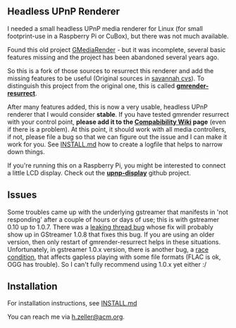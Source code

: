 Headless UPnP Renderer
----------------------

I needed a small headless UPnP media renderer for Linux (for small footprint-use
in a Raspberry Pi or CuBox), but there was not much available.

Found this old project [GMediaRender][orig-project] - but it
was incomplete, several basic features missing and the project has been
abandoned several years ago.

So this is a fork of those sources to resurrect this renderer and add the
missing features to be useful (Original sources in [savannah cvs][orig-cvs]).
To distinguish this project from the original one, this is called
**[gmrender-resurrect](http://github.com/hzeller/gmrender-resurrect)**.

After many features added, this is now a very usable, headless UPnP
renderer that I would consider **stable**.
If you have tested gmrender resurrect with your control point, **please add
it to the [Compabibility Wiki][compat-wiki] page** (even if there is a problem).
At this point, it should work with all media controllers, if not,
please file a bug so that we can figure out the issue and I can make it work
for you. See [INSTALL.md](./INSTALL.md) how to create a logfile that helps
to narrow down things.

If you're running this on a Raspberry Pi, you might be interested to connect
a little LCD display. Check out the **[upnp-display][]** github project.

Issues
------

Some troubles came up with the underlying gstreamer that manifests in
'not responding' after a couple of hours or days of use; this is with
gstreamer 0.10 up to 1.0.7. There was a [leaking thread bug][gst-bug-699794]
whose fix will probably show up in GStreamer 1.0.8 that fixes this bug.
If you are using an older version, then only restart of gmrender-resurrect
helps in these situations.
Unfortunately, in  gstreamer 1.0.x version, there is another bug, a
[race condition][gst-bug-698750], that affects gapless playing with some
file formats (FLAC is ok, OGG has trouble). So I can't fully recommend using
1.0.x yet either :/

Installation
------------
For installation instructions, see [INSTALL.md](./INSTALL.md)

You can reach me via <h.zeller@acm.org>.


[orig-project]: http://gmrender.nongnu.org/
[orig-cvs]:http://cvs.savannah.gnu.org/viewvc/gmrender/?root=gmrender
[gst-bug-698750]: https://bugzilla.gnome.org/show_bug.cgi?id=698750
[gst-bug-699794]: https://bugzilla.gnome.org/show_bug.cgi?id=699794
[compat-wiki]: https://github.com/hzeller/gmrender-resurrect/wiki/Comptibility
[upnp-display]: https://github.com/hzeller/upnp-display
